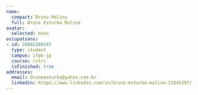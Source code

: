 ```yaml
---
name:
  compact: Bruno Molino
  full: Bruno Esturba Molino
avatar:
  selected: none
occupations:
- id: 20092380187
  type: student
  campus: ifpb-jp
  course: cstrc
  isFinished: true
addresses:
  email: brunoesturba@yahoo.com.br
  linkedin: https://www.linkedin.com/in/bruno-esturba-molino-21845397/
---
```

